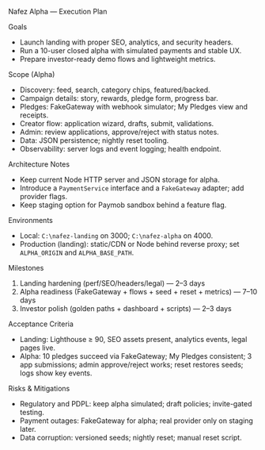 Nafez Alpha — Execution Plan

Goals
- Launch landing with proper SEO, analytics, and security headers.
- Run a 10-user closed alpha with simulated payments and stable UX.
- Prepare investor-ready demo flows and lightweight metrics.

Scope (Alpha)
- Discovery: feed, search, category chips, featured/backed.
- Campaign details: story, rewards, pledge form, progress bar.
- Pledges: FakeGateway with webhook simulator; My Pledges view and receipts.
- Creator flow: application wizard, drafts, submit, validations.
- Admin: review applications, approve/reject with status notes.
- Data: JSON persistence; nightly reset tooling.
- Observability: server logs and event logging; health endpoint.

Architecture Notes
- Keep current Node HTTP server and JSON storage for alpha.
- Introduce a `PaymentService` interface and a `FakeGateway` adapter; add provider flags.
- Keep staging option for Paymob sandbox behind a feature flag.

Environments
- Local: `C:\nafez-landing` on 3000; `C:\nafez-alpha` on 4000.
- Production (landing): static/CDN or Node behind reverse proxy; set `ALPHA_ORIGIN` and `ALPHA_BASE_PATH`.

Milestones
1) Landing hardening (perf/SEO/headers/legal) — 2–3 days
2) Alpha readiness (FakeGateway + flows + seed + reset + metrics) — 7–10 days
3) Investor polish (golden paths + dashboard + scripts) — 2–3 days

Acceptance Criteria
- Landing: Lighthouse ≥ 90, SEO assets present, analytics events, legal pages live.
- Alpha: 10 pledges succeed via FakeGateway; My Pledges consistent; 3 app submissions; admin approve/reject works; reset restores seeds; logs show key events.

Risks & Mitigations
- Regulatory and PDPL: keep alpha simulated; draft policies; invite-gated testing.
- Payment outages: FakeGateway for alpha; real provider only on staging later.
- Data corruption: versioned seeds; nightly reset; manual reset script.

